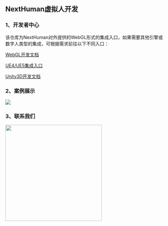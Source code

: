 ## NextHuman虚拟人开发

### 1、开发者中心
该仓库为NextHuman对外提供的WebGL形式的集成入口，如果需要其他引擎或数字人类型的集成，可根据需求前往以下不同入口：

[WebGL开发文档]([https://nexthuman.cn/developer](https://nexthuman.cn/developer/#/open/docs/js))

[UE4/UE5集成入口](https://github.com/WeHome007/NextCAS-UE)

[Unity3D开发文档](https://nexthuman.cn/developer/#/open/docs/unity)

### 2、案例展示
<img src="https://cdn.wehome.cn/cmn/png/META-1OB66K71-10MEORTT6W5W76LYS29Q2-LVYEQSNL-OG2.png?_t=2023111150"></img>


### 3、联系我们
<img src="https://cdn.wehome.cn/cmn/jpeg/META-1OB66K71-OSKH427880QFC93P4K5J2-9KRUUARL-GK.jpeg" height="300" width="300"></img>
